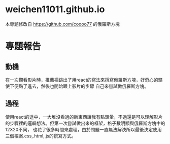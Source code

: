 # weichen11011.github.io
本專題修改自 https://github.com/coooo77 的俄羅斯方塊

# 專題報告

## 動機
在一次觀看影片時，推薦欄跳出了用react的寫法來撰寫俄羅斯方塊，好奇心的驅使下便點了進去，然後也開始跟上影片的步驟
自己來嘗試做俄羅斯方塊。

## 過程
使用react的途中，一大堆沒看過的新東西讓我有點頭暈，不過還是可以理解影片的步驟裡的邏輯想法。但第一次嘗試做出來的框架，格子數明顯與俄羅斯方塊中的12X20不同，
也花了很多時間來處理，由於問題一直無法解決所以最後決定使用三個檔案.css,.html,.js的撰寫方式。
